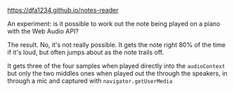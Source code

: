 https://dfa1234.github.io/notes-reader

An experiment: is it possible to work out the note being played on a piano with the Web Audio API?

The result. No, it's not really possible.
It gets the note right 80% of the time if it's loud, but often jumps about as the note trails off.

It gets three of the four samples when played directly into the `audioContext` but only the two middles ones
when played out the through the speakers, in through a mic and captured with `navigator.getUserMedia`
